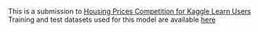 This is a submission to [Housing Prices Competition for Kaggle Learn Users](https://www.kaggle.com/competitions/home-data-for-ml-course)\
Training and test datasets used for this model are available [here](https://www.kaggle.com/competitions/home-data-for-ml-course/data)
